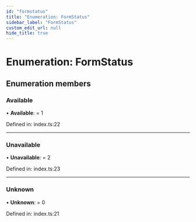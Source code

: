 ```yaml
---
id: "formstatus"
title: "Enumeration: FormStatus"
sidebar_label: "FormStatus"
custom_edit_url: null
hide_title: true
---
```


# Enumeration: FormStatus

## Enumeration members

### Available

• **Available**: = 1

Defined in: index.ts:22

___

### Unavailable

• **Unavailable**: = 2

Defined in: index.ts:23

___

### Unknown

• **Unknown**: = 0

Defined in: index.ts:21
